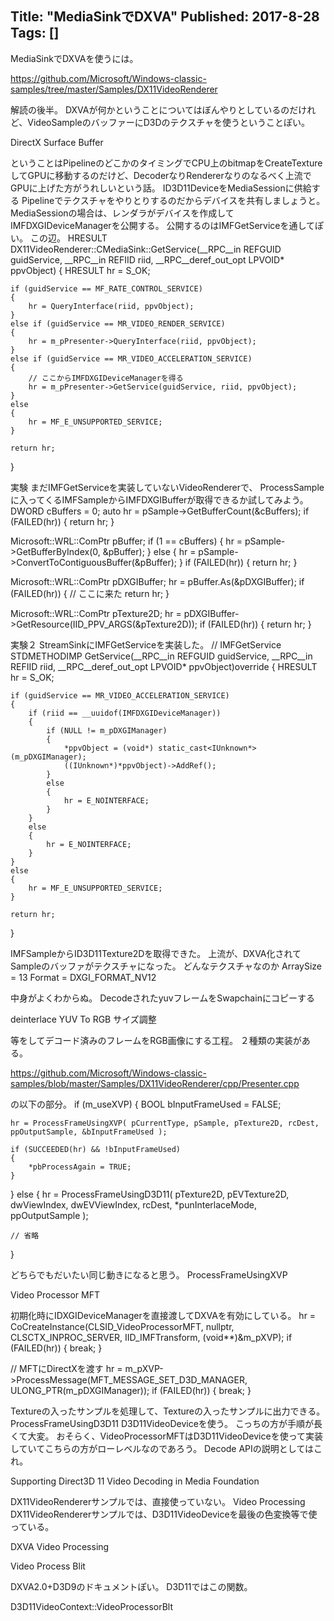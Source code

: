 Title: "MediaSinkでDXVA"
Published: 2017-8-28
Tags: []
---

MediaSinkでDXVAを使うには。


https://github.com/Microsoft/Windows-classic-samples/tree/master/Samples/DX11VideoRenderer

解読の後半。
DXVAが何かということについてはぼんやりとしているのだけれど、VideoSampleのバッファーにD3Dのテクスチャを使うということぽい。

DirectX Surface Buffer

ということはPipelineのどこかのタイミングでCPU上のbitmapをCreateTextureしてGPUに移動するのだけど、DecoderなりRendererなりのなるべく上流でGPUに上げた方がうれしいという話。
ID3D11DeviceをMediaSessionに供給する
Pipelineでテクスチャをやりとりするのだからデバイスを共有しましょうと。MediaSessionの場合は、レンダラがデバイスを作成してIMFDXGIDeviceManagerを公開する。
公開するのはIMFGetServiceを通してぽい。
この辺。
HRESULT DX11VideoRenderer::CMediaSink::GetService(__RPC__in REFGUID guidService, __RPC__in REFIID riid, __RPC__deref_out_opt LPVOID* ppvObject)
{
    HRESULT hr = S_OK;

    if (guidService == MF_RATE_CONTROL_SERVICE)
    {
        hr = QueryInterface(riid, ppvObject);
    }
    else if (guidService == MR_VIDEO_RENDER_SERVICE)
    {
        hr = m_pPresenter->QueryInterface(riid, ppvObject);
    }
    else if (guidService == MR_VIDEO_ACCELERATION_SERVICE)
    {
        // ここからIMFDXGIDeviceManagerを得る
        hr = m_pPresenter->GetService(guidService, riid, ppvObject);
    }
    else
    {
        hr = MF_E_UNSUPPORTED_SERVICE;
    }

    return hr;
}

実験
まだIMFGetServiceを実装していないVideoRendererで、
ProcessSampleに入ってくるIMFSampleからIMFDXGIBufferが取得できるか試してみよう。
DWORD cBuffers = 0;
auto hr = pSample->GetBufferCount(&cBuffers);
if (FAILED(hr))
{
    return hr;
}

Microsoft::WRL::ComPtr<IMFMediaBuffer> pBuffer;
if (1 == cBuffers)
{
    hr = pSample->GetBufferByIndex(0, &pBuffer);
}
else
{
    hr = pSample->ConvertToContiguousBuffer(&pBuffer);
}
if (FAILED(hr))
{
    return hr;
}

Microsoft::WRL::ComPtr<IMFDXGIBuffer> pDXGIBuffer;
hr = pBuffer.As(&pDXGIBuffer);
if (FAILED(hr))
{
    // ここに来た
    return hr;
}

Microsoft::WRL::ComPtr<ID3D11Texture2D> pTexture2D;
hr = pDXGIBuffer->GetResource(IID_PPV_ARGS(&pTexture2D));
if (FAILED(hr))
{
    return hr;
}

実験２
StreamSinkにIMFGetServiceを実装した。
// IMFGetService
STDMETHODIMP GetService(__RPC__in REFGUID guidService, __RPC__in REFIID riid, __RPC__deref_out_opt LPVOID* ppvObject)override
{
    HRESULT hr = S_OK;

    if (guidService == MR_VIDEO_ACCELERATION_SERVICE)
    {
        if (riid == __uuidof(IMFDXGIDeviceManager))
        {
            if (NULL != m_pDXGIManager)
            {
                *ppvObject = (void*) static_cast<IUnknown*>(m_pDXGIManager);
                ((IUnknown*)*ppvObject)->AddRef();
            }
            else
            {
                hr = E_NOINTERFACE;
            }
        }
        else
        {
            hr = E_NOINTERFACE;
        }
    }
    else
    {
        hr = MF_E_UNSUPPORTED_SERVICE;
    }

    return hr;
}

IMFSampleからID3D11Texture2Dを取得できた。
上流が、DXVA化されてSampleのバッファがテクスチャになった。
どんなテクスチャなのか
ArraySize = 13
Format = DXGI_FORMAT_NV12

中身がよくわからぬ。
DecodeされたyuvフレームをSwapchainにコピーする

deinterlace
YUV To RGB
サイズ調整

等をしてデコード済みのフレームをRGB画像にする工程。
２種類の実装がある。

https://github.com/Microsoft/Windows-classic-samples/blob/master/Samples/DX11VideoRenderer/cpp/Presenter.cpp

の以下の部分。
if (m_useXVP)
{
    BOOL bInputFrameUsed = FALSE;

    hr = ProcessFrameUsingXVP( pCurrentType, pSample, pTexture2D, rcDest, ppOutputSample, &bInputFrameUsed );

    if (SUCCEEDED(hr) && !bInputFrameUsed)
    {
        *pbProcessAgain = TRUE;
    }
}
else
{
    hr = ProcessFrameUsingD3D11( pTexture2D, pEVTexture2D, dwViewIndex, dwEVViewIndex, rcDest, *punInterlaceMode, ppOutputSample );

    // 省略
}

どちらでもだいたい同じ動きになると思う。
ProcessFrameUsingXVP

Video Processor MFT

初期化時にIDXGIDeviceManagerを直接渡してDXVAを有効にしている。
hr = CoCreateInstance(CLSID_VideoProcessorMFT, nullptr, CLSCTX_INPROC_SERVER, IID_IMFTransform, (void**)&m_pXVP);
if (FAILED(hr))
{
    break;
}

// MFTにDirectXを渡す
hr = m_pXVP->ProcessMessage(MFT_MESSAGE_SET_D3D_MANAGER, ULONG_PTR(m_pDXGIManager));
if (FAILED(hr))
{
    break;
}

Textureの入ったサンプルを処理して、Textureの入ったサンプルに出力できる。
ProcessFrameUsingD3D11
D3D11VideoDeviceを使う。
こっちの方が手順が長くて大変。
おそらく、VideoProcessorMFTはD3D11VideoDeviceを使って実装していてこちらの方がローレベルなのであろう。
Decode
APIの説明としてはこれ。

Supporting Direct3D 11 Video Decoding in Media Foundation

DX11VideoRendererサンプルでは、直接使っていない。
Video Processing
DX11VideoRendererサンプルでは、D3D11VideoDeviceを最後の色変換等で使っている。

DXVA Video Processing

Video Process Blit


DXVA2.0+D3D9のドキュメントぽい。
D3D11ではこの関数。

D3D11VideoContext::VideoProcessorBlt

